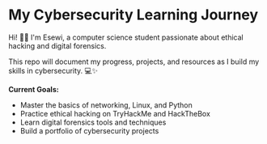 # My Cybersecurity Learning Journey

Hi! 👋🏽 I'm Esewi, a computer science student passionate about ethical hacking and digital forensics.  

This repo will document my progress, projects, and resources as I build my skills in cybersecurity. 💻✨

**Current Goals:**
- Master the basics of networking, Linux, and Python
- Practice ethical hacking on TryHackMe and HackTheBox
- Learn digital forensics tools and techniques
- Build a portfolio of cybersecurity projects
